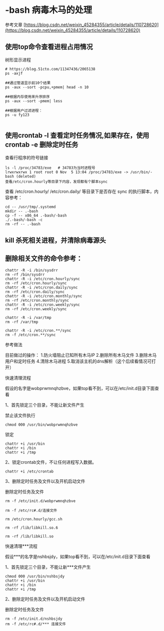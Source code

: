 # -bash 病毒木马的处理
参考文章
[https://blog.csdn.net/weixin_45284355/article/details/110728620](https://blog.csdn.net/weixin_45284355/article/details/110728620)
## 使用top命令查看进程占用情况

树形显示进程
```shell
# https://blog.51cto.com/11347436/2065138
ps -axjf

##通过管道显示前10个结果
ps -aux --sort -pcpu,+pmem| head -n 10

##根据内存使用来升序排序
ps -aux --sort -pmem| less

##根据用户过滤进程：
ps -u fy123


```



## 使用crontab -l 查看定时任务情况,如果存在，使用crontab -e 删除定时任务
查看行程序的符号链接
```shell
ls -l /proc/34783/exe   # 34783为当时进程号
lrwxrwxrwx 1 root root 0 Nov  5 13:04 /proc/34783/exe -> /usr/bin/-bash (deleted)
查看/etc/cron.hourly等目录下内容，发现都有个脚本sync
```

查看  /etc/cron.hourly/  /etc/cron.daily/ 等目录下是否存在 sync 的执行脚本，内容参考：
```shell
cd -- /usr/tmp/.systemd
mkdir -- .-bash
cp -f -- x86_64 .-bash/-bash
./.-bash/-bash -c
rm -rf -- .-bash

```

## kill 杀死相关进程，并清除病毒源头

## 删除相关文件的命令参考：

```shell
chattr -R -i /bin/sysdrr
rm -rf /bin/sysdrr
chattr -R -i /etc/cron.hourly/sync
rm -rf /etc/cron.hourly/sync
chattr -R -i /etc/cron.daily/sync
rm -rf /etc/cron.daily/sync
chattr -R -i /etc/cron.monthly/sync 
rm -rf /etc/cron.monthly/sync
chattr -R -i /etc/cron.weekly/sync
rm -rf /etc/cron.weekly/sync

chattr -R -i /var/tmp
rm -rf /var/tmp

chattr -R -i /etc/cron.**/sync
rm -f /etc/cron.**/sync

```


参考做法

目前做过的操作：
1.防火墙阻止已知所有木马IP
2.删除所有木马文件
3.删除木马用户和定时任务
4.清除木马进程
5.取消该主机的dns解析（这个后续看情况可打开）

快速清理流程



假设的名字是wobprwmnqhzbve，如果top看不到，可以在/etc/init.d目录下面查看



1、首先锁定三个目录，不能让新文件产生

禁止该文件执行
```shell
chmod 000 /usr/bin/wobprwmnqhzbve
```

锁定
```shell
chattr +i /usr/bin
chattr +i /bin
chattr +i /tmp
```

2、锁定crontab文件，不让任何进程写入数据。
```shell
chattr +i /etc/crontab
```

3、删除定时任务及文件以及开机启动文件

删除定时任务及文件

```shell
rm -f /etc/init.d/wobprwmnqhzbve

rm -f /etc/rc#.d/连接文件

rm /etc/cron.hourly/gcc.sh

rm -rf /lib/libkill.so.6

rm -rf /lib/libkill.so
```
快速清理***流程

假设***的名字是nshbsjdy，如果top看不到，可以在/etc/init.d目录下面查看

1、首先锁定三个目录，不能让新***文件产生
```
chmod 000 /usr/bin/nshbsjdy
chattr +i /usr/bin
chattr +i /bin
chattr +i /tmp
```


2、删除定时任务及文件以及开机启动文件

删除定时任务及文件
```shell
rm -f /etc/init.d/nshbsjdy
rm -f /etc/rc#.d/*** 连接文件
```
